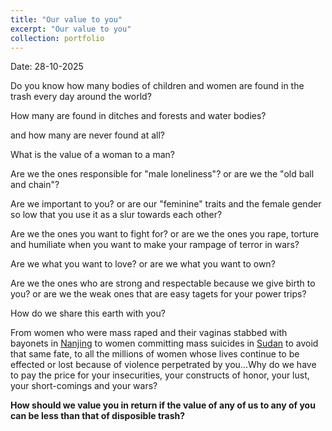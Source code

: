 ```yaml
---
title: "Our value to you"
excerpt: "Our value to you"
collection: portfolio
---
```


Date: 28-10-2025

Do you know how many bodies of children and women are found in the trash every day around the world? 

How many are found in ditches and forests and water bodies? 

and how many are never found at all?

What is the value of a woman to a man?

Are we the ones responsible for "male loneliness"? or are we the "old ball and chain"?

Are we important to you? or are our "feminine" traits and the female gender so low that you use it as a slur towards each other?

Are we the ones you want to fight for? or are we the ones you rape, torture and humiliate when you want to make your rampage of terror in wars? 

Are we what you want to love? or are we what you want to own?

Are we the ones who are strong and respectable because we give birth to you? or are we the weak ones that are easy tagets for your power trips?

How do we share this earth with you?

From women who were mass raped and their vaginas stabbed with bayonets in [Nanjing](https://en.wikipedia.org/wiki/Nanjing_Massacre) to women committing mass suicides in [Sudan](https://www.darfurwomenaction.org/press_release/over-120-civilians-killed-and-over-130-women-committed-suicide-to-escape-rape-by-rsf/) to avoid that same fate, to all the millions of women whose lives continue to be effected or lost because of violence perpetrated by you...Why do we have to pay the price for your insecurities, your constructs of honor, your lust, your short-comings and your wars? 

**How should we value you in return if the value of any of us to any of you can be less than that of disposible trash?** 

